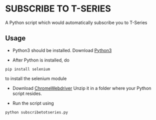 # SUBSCRIBE TO T-SERIES

A Python script which would automatically subscribe you to T-Series


## Usage
- Python3 should be installed.
Download [Python3](https://www.python.org/downloads/)

- After Python is installed, do
```
pip install selenium
```
to install the selenium module

- Download [ChromeWebdriver](http://chromedriver.chromium.org/downloads)
Unzip it in a folder where your Python script resides.

- Run the script using
```
python subscribetotseries.py
```

